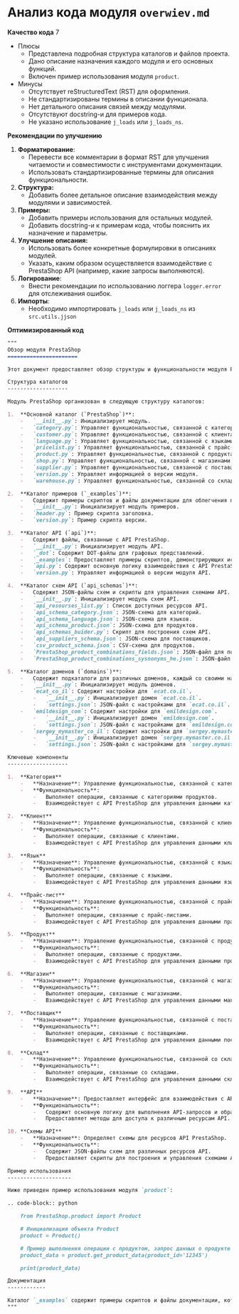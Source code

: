 # Анализ кода модуля `overwiev.md`

**Качество кода**
7
-   Плюсы
    -   Представлена подробная структура каталогов и файлов проекта.
    -   Дано описание назначения каждого модуля и его основных функций.
    -   Включен пример использования модуля `product`.
-   Минусы
    -   Отсутствует reStructuredText (RST) для оформления.
    -   Не стандартизированы термины в описании функционала.
    -   Нет детального описания связей между модулями.
    -   Отсутствуют docstring-и для примеров кода.
    -   Не указано использование `j_loads` или `j_loads_ns`.

**Рекомендации по улучшению**

1.  **Форматирование**:
    -   Перевести все комментарии в формат RST для улучшения читаемости и совместимости с инструментами документации.
    -   Использовать стандартизированные термины для описания функциональности.
2.  **Структура:**
    -   Добавить более детальное описание взаимодействия между модулями и зависимостей.
3.  **Примеры:**
    -   Добавить примеры использования для остальных модулей.
    -   Добавить docstring-и к примерам кода, чтобы пояснить их назначение и параметры.
4.  **Улучшение описания:**
    -   Использовать более конкретные формулировки в описаниях модулей.
    -   Указать, каким образом осуществляется взаимодействие с PrestaShop API (например, какие запросы выполняются).
5.  **Логирование**:
    -   Внести рекомендации по использованию логгера `logger.error` для отслеживания ошибок.
6. **Импорты**:
   - Необходимо импортировать `j_loads` или `j_loads_ns` из `src.utils.jjson`

**Оптимизированный код**

```markdown
"""
Обзор модуля PrestaShop
======================

Этот документ предоставляет обзор структуры и функциональности модуля PrestaShop.

Структура каталогов
-------------------

Модуль PrestaShop организован в следующую структуру каталогов:

1.  **Основной каталог (`PrestaShop`)**:
    -   `__init__.py`: Инициализирует модуль.
    -   `category.py`: Управляет функциональностью, связанной с категориями товаров.
    -   `customer.py`: Управляет функциональностью, связанной с клиентами.
    -   `language.py`: Управляет функциональностью, связанной с языками.
    -   `pricelist.py`: Управляет функциональностью, связанной с прайс-листами.
    -   `product.py`: Управляет функциональностью, связанной с продуктами.
    -   `shop.py`: Управляет функциональностью, связанной с магазинами.
    -   `supplier.py`: Управляет функциональностью, связанной с поставщиками.
    -   `version.py`: Управляет информацией о версии модуля.
    -   `warehouse.py`: Управляет функциональностью, связанной со складами.

2.  **Каталог примеров (`_examples`)**:
    -   Содержит примеры скриптов и файлы документации для облегчения понимания и использования модуля.
    -   `__init__.py`: Инициализирует модуль примеров.
    -   `header.py`: Пример скрипта заголовка.
    -   `version.py`: Пример скрипта версии.

3.  **Каталог API (`api`)**:
    -   Содержит файлы, связанные с API PrestaShop.
    -   `__init__.py`: Инициализирует модуль API.
    -   `_dot`: Содержит DOT-файлы для графовых представлений.
    -   `_examples`: Предоставляет примеры скриптов, демонстрирующих использование API.
    -   `api.py`: Содержит основную логику взаимодействия с API PrestaShop.
    -   `version.py`: Управляет информацией о версии модуля API.

4.  **Каталог схем API (`api_schemas`)**:
    -   Содержит JSON-файлы схем и скрипты для управления схемами API.
    -   `__init__.py`: Инициализирует модуль схем API.
    -   `api_resourses_list.py`: Список доступных ресурсов API.
    -   `api_schema_category.json`: JSON-схема для категорий.
    -   `api_schema_language.json`: JSON-схема для языков.
    -   `api_schema_product.json`: JSON-схема для продуктов.
    -   `api_schemas_buider.py`: Скрипт для построения схем API.
    -   `api_suppliers_schema.json`: JSON-схема для поставщиков.
    -   `csv_product_schema.json`: CSV-схема для продуктов.
    -   `PrestaShop_product_combinations_fields.json`: JSON-файл для полей комбинаций продуктов.
    -   `PrestaShop_product_combinations_sysnonyms_he.json`: JSON-файл для синонимов комбинаций продуктов на иврите.

5.  **Каталог доменов (`domains`)**:
    -   Содержит подкаталоги для различных доменов, каждый со своими настройками и конфигурациями.
    -   `__init__.py`: Инициализирует модуль доменов.
    -   `ecat_co_il`: Содержит настройки для `ecat.co.il`.
        -   `__init__.py`: Инициализирует домен `ecat.co.il`.
        -   `settings.json`: JSON-файл с настройками для `ecat.co.il`.
    -   `emildesign_com`: Содержит настройки для `emildesign.com`.
        -   `__init__.py`: Инициализирует домен `emildesign.com`.
        -   `settings.json`: JSON-файл с настройками для `emildesign.com`.
    -   `sergey_mymaster_co_il`: Содержит настройки для `sergey.mymaster.co.il`.
        -   `__init__.py`: Инициализирует домен `sergey.mymaster.co.il`.
        -   `settings.json`: JSON-файл с настройками для `sergey.mymaster.co.il`.

Ключевые компоненты
-------------------

1.  **Категория**
    -   **Назначение**: Управление функциональностью, связанной с категориями товаров.
    -   **Функциональность**:
        -   Выполняет операции, связанные с категориями продуктов.
        -   Взаимодействует с API PrestaShop для управления данными категорий.

2.  **Клиент**
    -   **Назначение**: Управление функциональностью, связанной с клиентами.
    -   **Функциональность**:
        -   Выполняет операции, связанные с клиентами.
        -   Взаимодействует с API PrestaShop для управления данными клиентов.

3.  **Язык**
    -   **Назначение**: Управление функциональностью, связанной с языками.
    -   **Функциональность**:
        -   Выполняет операции, связанные с языками.
        -   Взаимодействует с API PrestaShop для управления данными языков.

4.  **Прайс-лист**
    -   **Назначение**: Управление функциональностью, связанной с прайс-листами.
    -   **Функциональность**:
        -   Выполняет операции, связанные с прайс-листами.
        -   Взаимодействует с API PrestaShop для управления данными прайс-листов.

5.  **Продукт**
    -   **Назначение**: Управление функциональностью, связанной с продуктами.
    -   **Функциональность**:
        -   Выполняет операции, связанные с продуктами.
        -   Взаимодействует с API PrestaShop для управления данными продуктов.

6.  **Магазин**
    -   **Назначение**: Управление функциональностью, связанной с магазинами.
    -   **Функциональность**:
        -   Выполняет операции, связанные с магазинами.
        -   Взаимодействует с API PrestaShop для управления данными магазинов.

7.  **Поставщик**
    -   **Назначение**: Управление функциональностью, связанной с поставщиками.
    -   **Функциональность**:
        -   Выполняет операции, связанные с поставщиками.
        -   Взаимодействует с API PrestaShop для управления данными поставщиков.

8.  **Склад**
    -   **Назначение**: Управление функциональностью, связанной со складами.
    -   **Функциональность**:
        -   Выполняет операции, связанные со складами.
        -   Взаимодействует с API PrestaShop для управления данными складов.

9.  **API**
    -   **Назначение**: Предоставляет интерфейс для взаимодействия с API PrestaShop.
    -   **Функциональность**:
        -   Содержит основную логику для выполнения API-запросов и обработки ответов.
        -   Предоставляет методы для доступа к различным ресурсам API.

10. **Схемы API**
    -   **Назначение**: Определяет схемы для ресурсов API PrestaShop.
    -   **Функциональность**:
        -   Содержит JSON-файлы схем для различных ресурсов API.
        -   Предоставляет скрипты для построения и управления схемами API.

Пример использования
--------------------

Ниже приведен пример использования модуля `product`:

.. code-block:: python

    from PrestaShop.product import Product

    # Инициализация объекта Product
    product = Product()

    # Пример выполнения операции с продуктом, запрос данных о продукте по ID
    product_data = product.get_product_data(product_id='12345')

    print(product_data)

Документация
------------

Каталог `_examples` содержит примеры скриптов и файлы документации, которые помогут разработчикам понять и эффективно использовать модуль.
"""